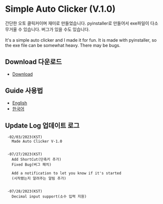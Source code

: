 # Simple Auto Clicker (V.1.0)
간단한 오토 클릭커이며 재미로 만들었습니다. pyinstaller로 만들어서 exe파일이 다소 무거울 수 있습니다. 버그가 있을 수도 있습니다.<br><br>
It's a simple auto clicker and I made it for fun. It is made with pyinstaller, so the exe file can be somewhat heavy. There may be bugs.

## Download 다운로드
- <a href="https://github.com/DM-09/PythonCode/releases/tag/AutoClicker-V2">Download</a>

## Guide 사용법
- <a href="https://github.com/DM-09/PythonCode/blob/main/AutoClicker/Guide-Eng.md">English</a><br>
- <a href="https://github.com/DM-09/PythonCode/blob/main/AutoClicker/Guide-Kor.md">한국어</a>

## Update Log 업데이트 로그
     -02/03/2023(KST)
       Made Auto Clicker V-1.0

       
     -07/27/2023(KST)
       Add ShortCut(단축키 추가)
       Fixed Bug(버그 패치)
       
       Add a notification to let you know if it's started
       (시작됐는지 알려주는 알림 추가)

       
     -07/28/2023(KST)
       Decimal input support(소수 입력 지원)
